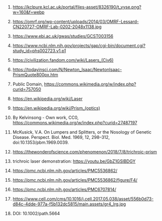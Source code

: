 1. https://kclpure.kcl.ac.uk/portal/files-asset/8326190/t_vyse.png?w=160&f=webp
2. https://omrf.org/wp-content/uploads/2014/03/OMRF-Lessard-CN220727-OMRF-Lab-0202-2048x1138.jpg
3. https://www.ebi.ac.uk/gwas/studies/GCST003156
4. https://www.ncbi.nlm.nih.gov/projects/gap/cgi-bin/document.cgi?study_id=phs002723.v1.p1
5. https://civilization.fandom.com/wiki/Lasers_(Civ6)
6. https://todayinsci.com/N/Newton_Isaac/NewtonIsaac-PrismQuote800px.htm
7. Public Domain, https://commons.wikimedia.org/w/index.php?curid=757050
8. https://en.wikipedia.org/wiki/Laser
9. https://en.wikipedia.org/wiki/Prism_(optics)
10. By Kelvinsong - Own work, CC0, https://commons.wikimedia.org/w/index.php?curid=27487197
11. McKusick, V.A. On Lumpers and Splitters, or the Nosology of Genetic Disease. Perspect. Biol. Med. 1969, 12, 298–312, doi:10.1353/pbm.1969.0039.
12. https://thewonderofscience.com/phenomenon/2018/7/8/trichroic-prism
13. trichroic laser demonstration: https://youtu.be/GbZ1GSlBDGY

14. https://pmc.ncbi.nlm.nih.gov/articles/PMC5536862/
15. https://pmc.ncbi.nlm.nih.gov/articles/PMC5536862/figure/F4/

16. https://pmc.ncbi.nlm.nih.gov/articles/PMC6707814/
17. https://www.cell.com/cms/10.1016/j.cell.2017.05.038/asset/556b0d73-d84c-4dde-977a-f5b132dc5815/main.assets/gr4_lrg.jpg

18. DOI: 10.1002/path.5664

